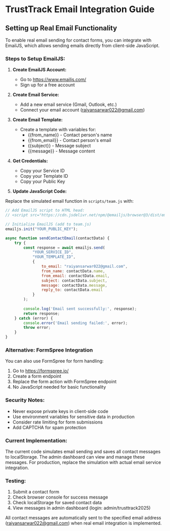 # TrustTrack Email Integration Guide

## Setting up Real Email Functionality

To enable real email sending for contact forms, you can integrate with EmailJS, which allows sending emails directly from client-side JavaScript.

### Steps to Setup EmailJS:

1. **Create EmailJS Account:**
   - Go to https://www.emailjs.com/
   - Sign up for a free account

2. **Create Email Service:**
   - Add a new email service (Gmail, Outlook, etc.)
   - Connect your email account (raiyansarwar022@gmail.com)

3. **Create Email Template:**
   - Create a template with variables for:
     - {{from_name}} - Contact person's name
     - {{from_email}} - Contact person's email
     - {{subject}} - Message subject
     - {{message}} - Message content

4. **Get Credentials:**
   - Copy your Service ID
   - Copy your Template ID
   - Copy your Public Key

5. **Update JavaScript Code:**

Replace the simulated email function in `scripts/team.js` with:

```javascript
// Add EmailJS script to HTML head:
// <script src="https://cdn.jsdelivr.net/npm/@emailjs/browser@3/dist/email.min.js"></script>

// Initialize EmailJS (add to team.js)
emailjs.init("YOUR_PUBLIC_KEY");

async function sendContactEmail(contactData) {
    try {
        const response = await emailjs.send(
            "YOUR_SERVICE_ID",
            "YOUR_TEMPLATE_ID",
            {
                to_email: "raiyansarwar022@gmail.com",
                from_name: contactData.name,
                from_email: contactData.email,
                subject: contactData.subject,
                message: contactData.message,
                reply_to: contactData.email
            }
        );
        
        console.log('Email sent successfully:', response);
        return response;
    } catch (error) {
        console.error('Email sending failed:', error);
        throw error;
    }
}
```

### Alternative: FormSpree Integration

You can also use FormSpree for form handling:

1. Go to https://formspree.io/
2. Create a form endpoint
3. Replace the form action with FormSpree endpoint
4. No JavaScript needed for basic functionality

### Security Notes:

- Never expose private keys in client-side code
- Use environment variables for sensitive data in production
- Consider rate limiting for form submissions
- Add CAPTCHA for spam protection

### Current Implementation:

The current code simulates email sending and saves all contact messages to localStorage. The admin dashboard can view and manage these messages. For production, replace the simulation with actual email service integration.

### Testing:

1. Submit a contact form
2. Check browser console for success message
3. Check localStorage for saved contact data
4. View messages in admin dashboard (login: admin/trusttrack2025)

All contact messages are automatically sent to the specified email address (raiyansarwar022@gmail.com) when real email integration is implemented.
